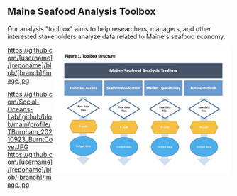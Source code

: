 ## Maine Seafood Analysis Toolbox

Our analysis "toolbox" aims to help researchers, managers, and other interested stakeholders analyze data related to Maine's seafood economy. 

<img style="float: right;" src="https://github.com/Social-Oceans-Lab/Maine_Seafood_Analysis/blob/main/Figures/Fig1.Toolbox.jpg" alt="Figure1_Toolbox_Structure" width="400"> 

https://github.com/[username]/[reponame]/blob/[branch]/image.jpg

https://github.com/Social-Oceans-Lab/.github/blob/main/profile/TBurnham_20210923_BurntCove.JPG
https://github.com/[username]/[reponame]/blob/[branch]/image.jpg
